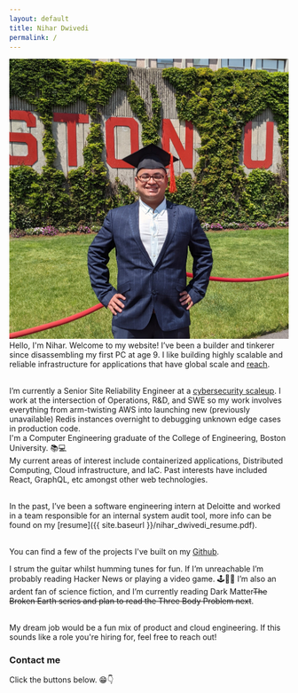 ```yaml
---
layout: default
title: Nihar Dwivedi
permalink: /
---
```

![](nihar.jpg)
Hello, I'm Nihar. Welcome to my website! I’ve been a builder and tinkerer since disassembling my first PC at age 9. I like building highly scalable and reliable infrastructure for applications that have global scale and [reach](https://xkcd.com/974/).<br/><br/>

I’m currently a Senior Site Reliability Engineer at a [cybersecurity scaleup](https://www.securonix.com/). I work at the intersection of Operations, R&D, and SWE so my work involves everything from arm-twisting AWS into launching new (previously unavailable) Redis instances overnight to debugging unknown edge cases in production code. <br/>
I'm a Computer Engineering graduate of the College of Engineering, Boston University. 📚💻 <br/>
My current areas of interest include containerized applications, Distributed Computing, Cloud infrastructure, and IaC. Past interests have included React, GraphQL, etc amongst other web technologies.<br/><br/>

In the past, I’ve been a software engineering intern at Deloitte and worked in a team responsible for an internal system audit tool,  more info can be found on my [resume]({{ site.baseurl }}/nihar_dwivedi_resume.pdf).<br/><br/>

You can find a few of the projects I've built on my [Github](https://github.com/nihardwivedi).  <br/>

I strum the guitar whilst humming tunes for fun. If I’m unreachable I’m probably reading Hacker News or playing a video game. 🕹🎸🎶  I’m also an ardent fan of science fiction, and I’m currently reading Dark Matter~~The Broken Earth series and plan to read the Three Body Problem next~~.<br/><br/>

My dream job would be a fun mix of product and cloud engineering. If this sounds like a role you're hiring for, feel free to reach out!<br/>

### Contact me
Click the buttons below. 😁👇 <br/>
